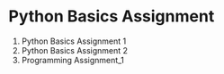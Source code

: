 # Python Basics Assignment
1. Python Basics Assignment 1
2. Python Basics Assignment 2
26. Programming Assignment_1
   
